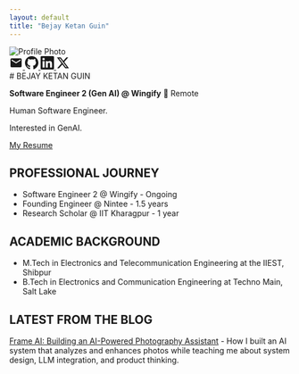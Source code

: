 ```yaml
---
layout: default
title: "Bejay Ketan Guin"
---
```

<div class="hero-intro-section">
  <div class="profile-container">
    <img src="{{ "/assets/images/profile.jpeg" | relative_url }}" alt="Profile Photo" class="profile-image">
    <div class="social-icons">
      <a href="mailto:bejay.ketan1@gmail.com" class="social-icon" aria-label="Email">
        <svg width="24" height="24" viewBox="0 0 24 24" fill="currentColor">
          <path d="M20 4H4c-1.1 0-1.99.9-1.99 2L2 18c0 1.1.89 2 2 2h16c1.1 0 2-.9 2-2V6c0-1.1-.9-2-2-2zm0 4l-8 5-8-5V6l8 5 8-5v2z"/>
        </svg>
      </a>
      <a href="https://github.com/BKG123" target="_blank" class="social-icon" aria-label="GitHub">
        <svg width="24" height="24" viewBox="0 0 24 24" fill="currentColor">
          <path d="M12 0C5.374 0 0 5.373 0 12 0 17.302 3.438 21.8 8.207 23.387c.599.111.793-.261.793-.577v-2.234c-3.338.726-4.033-1.416-4.033-1.416-.546-1.387-1.333-1.756-1.333-1.756-1.089-.745.083-.729.083-.729 1.205.084 1.839 1.237 1.839 1.237 1.07 1.834 2.807 1.304 3.492.997.107-.775.418-1.305.762-1.604-2.665-.305-5.467-1.334-5.467-5.931 0-1.311.469-2.381 1.236-3.221-.124-.303-.535-1.524.117-3.176 0 0 1.008-.322 3.301 1.23A11.509 11.509 0 0112 5.803c1.02.005 2.047.138 3.006.404 2.291-1.552 3.297-1.23 3.297-1.23.653 1.653.242 2.874.118 3.176.77.84 1.235 1.911 1.235 3.221 0 4.609-2.807 5.624-5.479 5.921.43.372.823 1.102.823 2.222v3.293c0 .319.192.694.801.576C20.566 21.797 24 17.3 24 12c0-6.627-5.373-12-12-12z"/>
        </svg>
      </a>
      <a href="https://www.linkedin.com/in/bejay-ketan-guin-67970018a" target="_blank" class="social-icon" aria-label="LinkedIn">
        <svg width="24" height="24" viewBox="0 0 24 24" fill="currentColor">
          <path d="M20.447 20.452h-3.554v-5.569c0-1.328-.027-3.037-1.852-3.037-1.853 0-2.136 1.445-2.136 2.939v5.667H9.351V9h3.414v1.561h.046c.477-.9 1.637-1.85 3.37-1.85 3.601 0 4.267 2.37 4.267 5.455v6.286zM5.337 7.433c-1.144 0-2.063-.926-2.063-2.065 0-1.138.92-2.063 2.063-2.063 1.14 0 2.064.925 2.064 2.063 0 1.139-.925 2.065-2.064 2.065zm1.782 13.019H3.555V9h3.564v11.452zM22.225 0H1.771C.792 0 0 .774 0 1.729v20.542C0 23.227.792 24 1.771 24h20.451C23.2 24 24 23.227 24 22.271V1.729C24 .774 23.2 0 22.222 0h.003z"/>
        </svg>
      </a>
      <a href="https://x.com/bkguin" target="_blank" class="social-icon" aria-label="Twitter">
        <svg width="24" height="24" viewBox="0 0 24 24" fill="currentColor">
          <path d="M18.244 2.25h3.308l-7.227 8.26 8.502 11.24H16.17l-5.214-6.817L4.99 21.75H1.68l7.73-8.835L1.254 2.25H8.08l4.713 6.231zm-1.161 17.52h1.833L7.084 4.126H5.117z"/>
        </svg>
      </a>
    </div>
  </div>
  <div class="intro-container" markdown="1">
# BEJAY KETAN GUIN

**Software Engineer 2 (Gen AI) @ Wingify**
📍 Remote

Human Software Engineer.

Interested in GenAI.

[My Resume](https://drive.google.com/file/d/1hDcMEqoYkcik4LDD_v_9ERKIX-38vBWe/view?usp=drive_link)
  </div>
</div>

## PROFESSIONAL JOURNEY

- Software Engineer 2 @ Wingify - Ongoing
- Founding Engineer @ Nintee - 1.5 years
- Research Scholar @ IIT Kharagpur - 1 year

## ACADEMIC BACKGROUND

- M.Tech in Electronics and Telecommunication Engineering at the IIEST, Shibpur
- B.Tech in Electronics and Communication Engineering at Techno Main, Salt Lake

## LATEST FROM THE BLOG

[Frame AI: Building an AI-Powered Photography Assistant](/2025/10/20/frame-ai.html) - How I built an AI system that analyzes and enhances photos while teaching me about system design, LLM integration, and product thinking.
